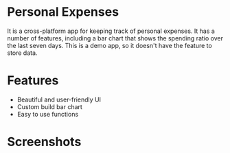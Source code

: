 # Personal Expenses

It is a cross-platform app for keeping track of personal expenses. It has a number of features, including a bar chart that shows the spending ratio over the last seven days. This is a demo app, so it doesn't have the feature to store data.

# Features

- Beautiful and user-friendly UI
- Custom build bar chart
- Easy to use functions

# Screenshots

